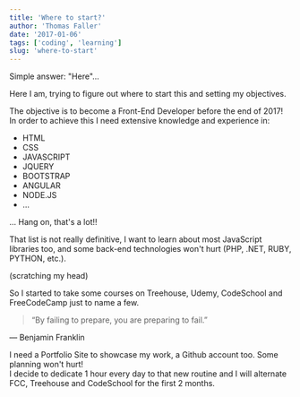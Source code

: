 ```yaml
---
title: 'Where to start?'
author: 'Thomas Faller'
date: '2017-01-06'
tags: ['coding', 'learning']
slug: 'where-to-start'
---
```


Simple answer: "Here"...

Here I am, trying to figure out where to start this and setting my objectives.

The objective is to become a Front-End Developer before the end of 2017! In order to achieve this I need extensive knowledge and experience in:

- HTML
- CSS
- JAVASCRIPT
- JQUERY
- BOOTSTRAP
- ANGULAR
- NODE.JS
- ...

... Hang on, that's a lot!!

That list is not really definitive, I want to learn about most JavaScript libraries too, and some back-end technologies won't hurt (PHP, .NET, RUBY, PYTHON, etc.).

(scratching my head)

So I started to take some courses on Treehouse, Udemy, CodeSchool and FreeCodeCamp just to name a few.

> “By failing to prepare, you are preparing to fail.”

— Benjamin Franklin

I need a Portfolio Site to showcase my work, a Github account too. Some planning won't hurt!  
I decide to dedicate 1 hour every day to that new routine and I will alternate FCC, Treehouse and CodeSchool for the first 2 months.
